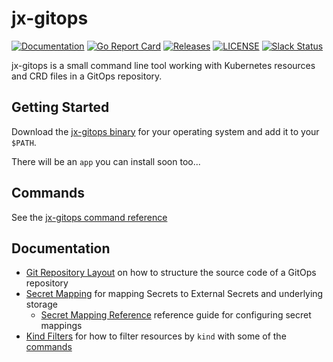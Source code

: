 # jx-gitops

[![Documentation](https://godoc.org/github.com/jenkins-x/jx-gitops?status.svg)](https://pkg.go.dev/mod/github.com/jenkins-x/jx-gitops)
[![Go Report Card](https://goreportcard.com/badge/github.com/jenkins-x/jx-gitops)](https://goreportcard.com/report/github.com/jenkins-x/jx-gitops)
[![Releases](https://img.shields.io/github/release-pre/jenkins-x/jx-gitops.svg)](https://github.com/jenkins-x/jx-gitops/releases)
[![LICENSE](https://img.shields.io/github/license/jenkins-x/jx-gitops.svg)](https://github.com/jenkins-x/jx-gitops/blob/master/LICENSE)
[![Slack Status](https://img.shields.io/badge/slack-join_chat-white.svg?logo=slack&style=social)](https://slack.k8s.io/)

jx-gitops is a small command line tool working with Kubernetes resources and CRD files in a GitOps repository.

## Getting Started

Download the [jx-gitops binary](https://github.com/jenkins-x/jx-gitops/releases) for your operating system and add it to your `$PATH`.

There will be an `app` you can install soon too...

## Commands

See the [jx-gitops command reference](docs/cmd/jx-gitops.md#see-also)


## Documentation

* [Git Repository Layout](docs/git_layout.md) on how to structure the source code of a GitOps repository
* [Secret Mapping](docs/secret_mapping.md) for mapping Secrets to External Secrets and underlying storage
    * [Secret Mapping Reference](docs/config.md) reference guide for configuring secret mappings
* [Kind Filters](docs/kind_filters.md) for how to filter resources by `kind` with some of the [commands](docs/cmd/jx-gitops.md)   